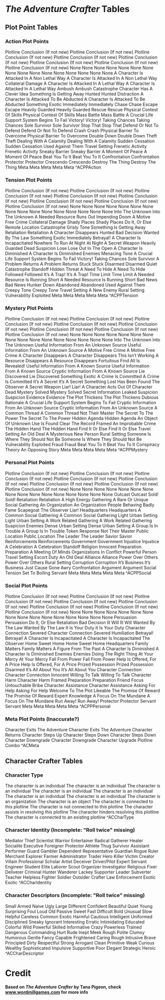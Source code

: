 # *The Adventure Crafter* Tables
## Plot Point Tables
### Action Plot Points

Plotline Conclusion (If not new)
Plotline Conclusion (If not new)
Plotline Conclusion (If not new)
Plotline Conclusion (If not new)
Plotline Conclusion (If not new)
Plotline Conclusion (If not new)
Plotline Conclusion (If not new)
Plotline Conclusion (If not new)
None
None
None
None
None
None
None
None
None
None
None
None
None
None
None
None
A Character Is Attacked In A Non Lethal Way 
A Character Is Attacked In A Non Lethal Way 
Collateral Damage
A Character Is Attacked In A Lethal Way
A Character Is Attacked In A Lethal Way
Ambush
Ambush
Catastrophe
Character Has A Clever Idea
Something Is Getting Away
Hunted
Hunted
Distraction
A Character Is Attacked To Be Abducted
A Character Is Attacked To Be Abducted
Something Exotic
Immediately
Immediately
Chase
Chase
Escape
Escape
Heavily Guarded
Heavily Guarded
Rescue
Rescue
Physical Contest Of Skills
Physical Contest Of Skills
Mass Battle
Mass Battle
A Crucial Life Support System Begins To Fail
Victory!
Victory!
Taking Chances
Taking Chances
Sole Survivor
Sole Survivor
Stop That
Stop That
Defend Or Not To Defend
Defend Or Not To Defend
Crash
Crash
Physical Barrier To Overcome
Physical Barrier To Overcome
Double Down
Double Down
Theft
Theft
Dealing With A Calamity
Dealing With A Calamity
Sudden Cessation
Sudden Cessation
Used Against Them
Travel Setting
Frenetic Activity
Frenetic Activity
Sneaky Barrier
Sneaky Barrier
A Moment Of Peace
A Moment Of Peace
Beat You To It
Beat You To It
Confrontation
Confrontation
Protector
Protector
Crescendo
Crescendo
Destroy The Thing
Destroy The Thing
Meta 
Meta 
Meta 
Meta 
Meta
^ACPPAction

### Tension Plot Points

Plotline Conclusion (If not new)
Plotline Conclusion (If not new)
Plotline Conclusion (If not new)
Plotline Conclusion (If not new)
Plotline Conclusion (If not new)
Plotline Conclusion (If not new)
Plotline Conclusion (If not new)
Plotline Conclusion (If not new)
None
None
None
None
None
None
None
None
None
None
None
None
None
None
None
None
Into The Unknown
Into The Unknown
A Needed Resource Runs Out
Impending Doom
A Motive Free Crime
Collateral Damage
Shady Places
Shady Places
Do It, Or Else
Remote Location
Catastrophe
Grisly Tone
Something Is Getting Away
Retaliation
Retaliation
A Character Disappears
Hunted
Bad Decision
Wanted By The Law
Something Exotic
Immediately
Betrayal!
A Character Is Incapacitated
Nowhere To Run
At Night
At Night
A Secret Weapon
Heavily Guarded
Dead
Suspicion
Lose Lose
Out In The Open
A Character Is Diminished
A Character Is Diminished
Enemies
Menacing Tone
A Crucial Life Support System Begins To Fail
Victory!
Taking Chances
Sole Survivor
A Problem Returns
A Problem Returns
Stuck
Stuck
Disarmed
Disarmed
Quiet Catastrophe
Standoff
Hidden Threat
A Need To Hide
A Need To Hide
Followed
Followed
It’s A Trap!
It’s A Trap!
Time Limit
Time Limit
A Needed Resource Is Running Short
A Needed Resource Is Running Short
Bad News
Bad News
Hunker Down
Abandoned
Abandoned
Used Against Them
Creepy Tone
Creepy Tone
Travel Setting
A New Enemy
Rural Setting
Vulnerability Exploited
Meta 
Meta 
Meta 
Meta 
Meta
^ACPPTension

### Mystery Plot Points

Plotline Conclusion (If not new)
Plotline Conclusion (If not new)
Plotline Conclusion (If not new)
Plotline Conclusion (If not new)
Plotline Conclusion (If not new)
Plotline Conclusion (If not new)
Plotline Conclusion (If not new)
Plotline Conclusion (If not new)
None
None
None
None
None
None
None
None
None
None
None
None
None
None
None
None
Into The Unknown
Into The Unknown
Useful Information From An Unknown Source
Useful Information From An Unknown Source
A Motive Free Crime
A Motive Free Crime
A Character Disappears
A Character Disappears
This Isn’t Working
A Resource Disappears
A Resource Disappears
Fortuitous Find
All Is Revealed!
Useful Information From A Known Source
Useful Information From A Known Source
Cryptic Information From A Known Source
Lie Discovered
Lie Discovered
Something Exotic
A Crime Is Committed
A Crime Is Committed
It’s A Secret
It’s A Secret
Something Lost Has Been Found
The Observer
A Secret Weapon
Liar!
Liar!
A Character Acts Out Of Character
Dead
Mystery Solved
Mystery Solved
Secret Information Leaked
Suspicion
Suspicion
Evidence
Evidence
The Plot Thickens
The Plot Thickens
Dubious Rationale
A Crucial Life Support System Begins To Fail
Cryptic Information From An Unknown Source 
Cryptic Information From An Unknown Source 
A Common Thread
A Common Thread
Not Their Master
The Secret To The Power
The Secret To The Power
Hidden Agenda
Hidden Agenda
An Object Of Unknown Use Is Found
Clear The Record
Framed
An Improbable Crime
The Hidden Hand
The Hidden Hand
Find It Or Else
Find It Or Else
Travel Setting
An Old Deal
A Mysterious New Person
Rural Setting
Someone Is Where They Should Not Be
Someone Is Where They Should Not Be
Vulnerability Exploited
Fraud
Fraud
Beat You To It
Beat You To It
Conspiracy Theory
An Opposing Story
Meta 
Meta 
Meta 
Meta 
Meta
^ACPPMystery

### Personal Plot Points

Plotline Conclusion (If not new)
Plotline Conclusion (If not new)
Plotline Conclusion (If not new)
Plotline Conclusion (If not new)
Plotline Conclusion (If not new)
Plotline Conclusion (If not new)
Plotline Conclusion (If not new)
Plotline Conclusion (If not new)
None
None
None
None
None
None
None
None
None
None
None
None
None
None
None
None
Outcast
Outcast
Sold!
Sold!
Retaliation
Retaliation
A High Energy Gathering
A Rare Or Unique Social Gathering
An Organization
An Organization
People Behaving Badly
Fame
Scapegoat
The Observer
Liar!
Headquarters
Headquarters
A Common Social Gathering
A Common Social Gathering
Light Urban Setting
Light Urban Setting
A Work Related Gathering
A Work Related Gathering
Suspicion
Enemies
Dense Urban Setting
Dense Urban Setting
A Group Is In Trouble
A Group Is In Trouble
Token Response
Not Their Master
Public Location
Public Location
The Leader
The Leader
Savior
Savior
Reinforcements
Reinforcements
Government
Government
Injustice
Injustice
A Celebration
A Celebration
Standoff
Religion
Innocent
Preparation
Preparation
A Meeting Of Minds
Organizations In Conflict
Powerful Person
Travel Setting
Escort Duty
An Old Deal
Alliance
Alliance
Power Over Others
Power Over Others
Rural Setting
Corruption
Corruption
It’s Business
It’s Business
Just Cause Gone Awry
Confrontation
Argument
Argument
Social Tension Set To Boiling
Servant
Meta 
Meta 
Meta 
Meta 
Meta
^ACPPSocial

### Social Plot Points

Plotline Conclusion (If not new)
Plotline Conclusion (If not new)
Plotline Conclusion (If not new)
Plotline Conclusion (If not new)
Plotline Conclusion (If not new)
Plotline Conclusion (If not new)
Plotline Conclusion (If not new)
Plotline Conclusion (If not new)
None
None
None
None
None
None
None
None
None
None
None
None
None
None
None
None
Persuasion
Persuasion
Do It, Or Else
Retaliation
Bad Decision
Ill Will
Ill Will
Wanted By The Law
Wanted By The Law
It Is Your Duty
It Is Your Duty
Character Connection Severed
Character Connection Severed
Humiliation
Betrayal!
Betrayal!
A Character Is Incapacitated
A Character Is Incapacitated
The Observer
Home Sweet Home
Home Sweet Home
Headquarters
Family Matters
Family Matters
A Figure From The Past
A Character Is Diminished
A Character Is Diminished
Enemies
Enemies
Doing The Right Thing
At Your Mercy
At Your Mercy
Fall From Power
Fall From Power
Help Is Offered, For A Price
Help Is Offered, For A Price
Prized Possession
Prized Possession
Disarmed
It’s All About You
It’s All About You
Character Connection
Character Connection
Innocent
Willing To Talk
Willing To Talk
Character Harm
Character Harm
Framed
Preparation
Preparation
Friend Focus
Untouchable
Bribe
Character Assistance
Character Assistance
Asking For Help
Asking For Help
Welcome To The Plot
Likeable
The Promise Of Reward
The Promise Of Reward
Expert Knowledge
A Focus On The Mundane
A Focus On The Mundane
Run Away!
Run Away!
Protector
Protector
Servant
Servant
Meta 
Meta 
Meta 
Meta 
Meta
^ACPPPersonal

### Meta Plot Points (Inaccurate?)

Character Exits The Adventure
Character Exits The Adventure
Character Returns
Character Steps Up
Character Steps Down
Character Steps Down
Character Downgrade
Character Downgrade
Character Upgrade
Plotline Combo
^ACMeta

## Character Crafter Tables

### Character Type

The character is an individual
The character is an individual
The character is an individual
The character is an individual
The character is an individual
The character is an individual
The character is an individual
The character is an organization
The character is an object
The character is connected to this plotline 
The character is not connected to this plotline
The character assists in resolving this plotline
The character hinders resolving this plotline
The character is connected to an existing plotline
^ACCharType

### Character Identity (Incomplete: "Roll twice" missing)

Mediator 
Thief 
Scientist
Warrior 
Entertainer 
Radical 
Gatherer
Healer 
Socialite 
Executive 
Foreigner
Protector 
Athlete 
Thug 
Survivor
Assistant 
Performer 
Guard 
Gambler
Dependent 
Representative 
Guardian 
Rogue
Ruler 
Merchant 
Explorer 
Farmer
Administrator 
Trader 
Hero 
Killer
Victim 
Creator 
Villain 
Professional
Scholar 
Artist 
Deceiver 
Driver/Pilot
Expert 
Servant 
Engineer 
Student
Elite 
Laborer 
Scout 
Organizer
Investigator 
Religious 
Fixer 
Deliverer
Criminal 
Hunter 
Wanderer 
Lackey
Supporter 
Leader 
Subverter 
Teacher
Helpless 
Fighter 
Soldier 
Outsider 
Crafter 
Law Enforcement
Exotic
Exotic
^ACCharIdentity

### Character Descriptors (Incomplete: "Roll twice" missing)

Small 
Armed 
Naive
Ugly 
Large 
Different 
Confident
Beautiful 
Quiet 
Young 
Surprising
Foul 
Loud 
Old 
Passive
Sweet 
Fast 
Difficult 
Bold
Unusual 
Slow 
Helpful 
Careless
Common 
Exotic 
Harmful 
Cautious
Intelligent 
Uniformed 
Disciplined 
Sneaky
Ignorant 
Interesting 
Erratic 
Intimidating
Educated 
Colorful 
Wild 
Powerful
Skilled 
Informative 
Crazy 
Powerless
Trained 
Dangerous 
Commanding 
Hurt
Rude 
Inept 
Meek 
Rough
Polite 
Clumsy 
Humorous 
Gentle
Fancy 
Capable 
Frightened 
Caring
Rough 
Intrusive 
Brave 
Principled
Dirty 
Respectful 
Strong 
Arrogant
Clean 
Primitive 
Weak 
Curious
Wealthy 
Sophisticated 
Impulsive 
Supportive
Poor 
Elegant 
Strategic 
Heroic
^ACCharDescriptor

# Credit
**Based on *The Adventure Crafter* by Tana Pigeon, check www.wordmillgames.com for more info**